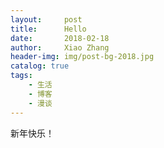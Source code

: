 ```yaml
---
layout:     post
title:      Hello
date:       2018-02-18
author:     Xiao Zhang
header-img: img/post-bg-2018.jpg
catalog: true
tags:
    - 生活
    - 博客
    - 漫谈
---
```


新年快乐！
